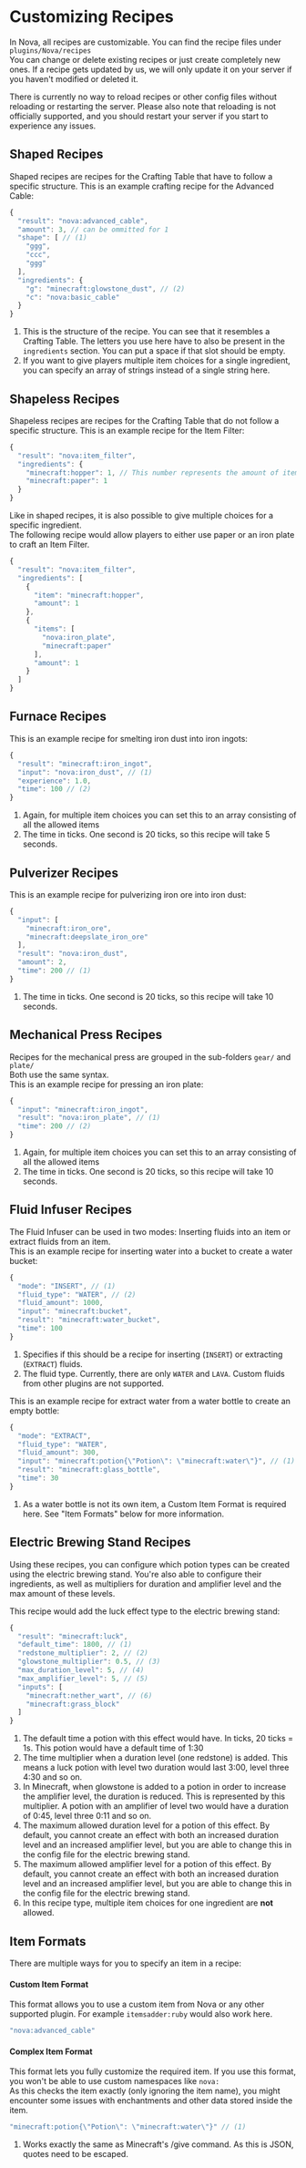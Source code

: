 # Customizing Recipes

In Nova, all recipes are customizable. You can find the recipe files under ``plugins/Nova/recipes``  
You can change or delete existing recipes or just create completely new ones. If a recipe gets updated by us, we will
only update it on your server if you haven't modified or deleted it.

There is currently no way to reload recipes or other config files without reloading or restarting the server. Please
also note that reloading is not officially supported, and you should restart your server if you start to experience any
issues.

## Shaped Recipes

Shaped recipes are recipes for the Crafting Table that have to follow a specific structure. This is an example crafting
recipe for the Advanced Cable:

```js
{
  "result": "nova:advanced_cable",
  "amount": 3, // can be ommitted for 1
  "shape": [ // (1)
    "ggg",
    "ccc",
    "ggg"
  ],
  "ingredients": {
    "g": "minecraft:glowstone_dust", // (2)
    "c": "nova:basic_cable"
  }
}
```

1. This is the structure of the recipe. You can see that it resembles a Crafting Table. The letters you use here have to
   also be present in the ``ingredients`` section. You can put a space if that slot should be empty.
2. If you want to give players multiple item choices for a single ingredient, you can specify an array of strings
   instead of a single string here.

## Shapeless Recipes

Shapeless recipes are recipes for the Crafting Table that do not follow a specific structure. This is an example recipe
for the Item Filter:

```js
{
  "result": "nova:item_filter",
  "ingredients": {
    "minecraft:hopper": 1, // This number represents the amount of items
    "minecraft:paper": 1
  }
}
```

Like in shaped recipes, it is also possible to give multiple choices for a specific ingredient.  
The following recipe would allow players to either use paper or an iron plate to craft an Item Filter.

```js
{
  "result": "nova:item_filter",
  "ingredients": [
    {
      "item": "minecraft:hopper",
      "amount": 1
    },
    {
      "items": [
        "nova:iron_plate",
        "minecraft:paper"
      ],
      "amount": 1
    }
  ]
}
```

## Furnace Recipes

This is an example recipe for smelting iron dust into iron ingots:

```js
{
  "result": "minecraft:iron_ingot",
  "input": "nova:iron_dust", // (1)
  "experience": 1.0,
  "time": 100 // (2)
}
```

1. Again, for multiple item choices you can set this to an array consisting of all the allowed items
2. The time in ticks. One second is 20 ticks, so this recipe will take 5 seconds.

## Pulverizer Recipes

This is an example recipe for pulverizing iron ore into iron dust:

```js
{
  "input": [
    "minecraft:iron_ore",
    "minecraft:deepslate_iron_ore"
  ],
  "result": "nova:iron_dust",
  "amount": 2,
  "time": 200 // (1)
}
```

1. The time in ticks. One second is 20 ticks, so this recipe will take 10 seconds.

## Mechanical Press Recipes

Recipes for the mechanical press are grouped in the sub-folders ``gear/`` and ``plate/``  
Both use the same syntax.  
This is an example recipe for pressing an iron plate:

```js
{
  "input": "minecraft:iron_ingot",
  "result": "nova:iron_plate", // (1)
  "time": 200 // (2)
}
```

1. Again, for multiple item choices you can set this to an array consisting of all the allowed items
2. The time in ticks. One second is 20 ticks, so this recipe will take 10 seconds.

## Fluid Infuser Recipes

The Fluid Infuser can be used in two modes: Inserting fluids into an item or extract fluids from an item.  
This is an example recipe for inserting water into a bucket to create a water bucket:

```js
{
  "mode": "INSERT", // (1)
  "fluid_type": "WATER", // (2)
  "fluid_amount": 1000,
  "input": "minecraft:bucket",
  "result": "minecraft:water_bucket",
  "time": 100
}
```

1. Specifies if this should be a recipe for inserting (``INSERT``) or extracting (``EXTRACT``) fluids.
2. The fluid type. Currently, there are only ``WATER`` and ``LAVA``. Custom fluids from other plugins are not supported.

This is an example recipe for extract water from a water bottle to create an empty bottle:

```js
{
  "mode": "EXTRACT",
  "fluid_type": "WATER",
  "fluid_amount": 300,
  "input": "minecraft:potion{\"Potion\": \"minecraft:water\"}", // (1)
  "result": "minecraft:glass_bottle",
  "time": 30
}
```

1. As a water bottle is not its own item, a Custom Item Format is required here. See \"Item Formats\" below for more
   information.

## Electric Brewing Stand Recipes

Using these recipes, you can configure which potion types can be created using the electric brewing stand. You're also
able to configure their ingredients, as well as multipliers for duration and amplifier level and the max amount of these
levels.

This recipe would add the luck effect type to the electric brewing stand:

```js
{
  "result": "minecraft:luck",
  "default_time": 1800, // (1)
  "redstone_multiplier": 2, // (2)
  "glowstone_multiplier": 0.5, // (3)
  "max_duration_level": 5, // (4)
  "max_amplifier_level": 5, // (5)
  "inputs": [
    "minecraft:nether_wart", // (6)
    "minecraft:grass_block"
  ]
}
```

1. The default time a potion with this effect would have. In ticks, 20 ticks = 1s. This potion would have a default time
   of 1:30
2. The time multiplier when a duration level (one redstone) is added. This means a luck potion with level two duration
   would last 3:00, level three 4:30 and so on.
3. In Minecraft, when glowstone is added to a potion in order to increase the amplifier level, the duration is reduced.
   This is represented by this multiplier. A potion with an amplifier of level two would have a duration of 0:45, level
   three 0:11 and so on.
4. The maximum allowed duration level for a potion of this effect. By default, you cannot create an effect with both an
   increased duration level and an increased amplifier level, but you are able to change this in the config file for the
   electric brewing stand.
5. The maximum allowed amplifier level for a potion of this effect. By default, you cannot create an effect with both an
   increased duration level and an increased amplifier level, but you are able to change this in the config file for the
   electric brewing stand.
6. In this recipe type, multiple item choices for one ingredient are **not** allowed.

## Item Formats

There are multiple ways for you to specify an item in a recipe:

#### Custom Item Format

This format allows you to use a custom item from Nova or any other supported plugin. For example ``itemsadder:ruby``
would also work here.

```js
"nova:advanced_cable"
```

#### Complex Item Format

This format lets you fully customize the required item. If you use this format, you won't be able to use custom
namespaces like ``nova:``  
As this checks the item exactly (only ignoring the item name), you might encounter some issues with enchantments and
other data stored inside the item.

```js
"minecraft:potion{\"Potion\": \"minecraft:water\"}" // (1)
```

1. Works exactly the same as Minecraft's /give command. As this is JSON, quotes need to be escaped.